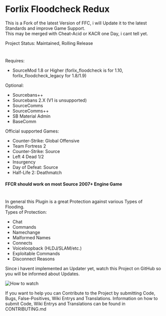 # Forlix Floodcheck Redux
This is a Fork of the latest Version of FFC, i will Update it to the latest Standards and improve Game Support.  
This may be merged with Cheat-Acid or KACR one Day, i cant tell yet.

Project Status: Maintained, Rolling Release
#
Requires:
- SourceMod 1.8 or Higher (forlix_floodcheck is for 1.10, forlix_floodcheck_legacy for 1.8/1.9)

Optional:
- Sourcebans++
- Sourcebans 2.X (V1 is unsupported)
- SourceComms
- SourceComms++
- SB Material Admin
- BaseComm

Official supported Games:
- Counter-Strike: Global Offensive
- Team Fortress 2
- Counter-Strike: Source
- Left 4 Dead 1/2
- Insurgency
- Day of Defeat: Source
- Half-Life 2: Deathmatch
#### FFCR should work on most Source 2007+ Engine Game
#
In general this Plugin is a great Protection against various Types of Flooding.  
Types of Protection:  
- Chat
- Commands
- Namechange
- Malformed Names
- Connects
- Voiceloopback (HLDJ/SLAM/etc.)
- Exploitable Commands
- Disconnect Reasons

Since i havent implemented an Updater yet, watch this Project on GitHub so you will be informed about Updates.

![How to watch](https://help.github.com/assets/images/help/repository/repo-actions-watch.png)

If you want to help you can Contribute to the Project by submitting Code, Bugs, False-Positives, Wiki Entrys and Translations.
Information on how to submit Code, Wiki Entrys and Translations can be found in CONTRIBUTING.md
